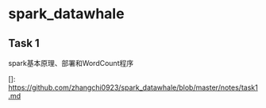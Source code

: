 # spark_datawhale

## Task 1

spark基本原理、部署和WordCount程序

[]: https://github.com/zhangchi0923/spark_datawhale/blob/master/notes/task1.md

